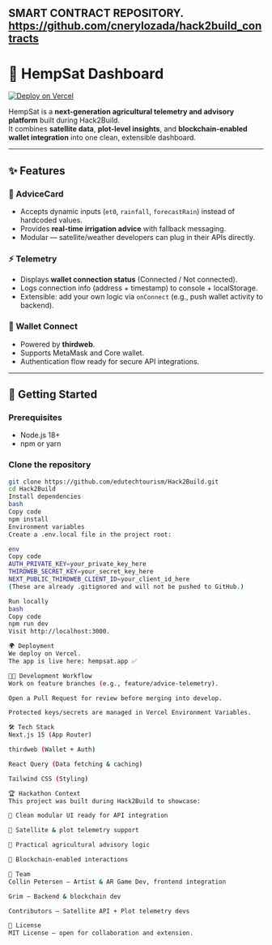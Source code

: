## SMART CONTRACT REPOSITORY. https://github.com/cnerylozada/hack2build_contracts

# 🌱 HempSat Dashboard

[![Deploy on Vercel](https://vercel.com/button)](https://hempsat.app/)

HempSat is a **next-generation agricultural telemetry and advisory platform** built during Hack2Build.  
It combines **satellite data**, **plot-level insights**, and **blockchain-enabled wallet integration** into one clean, extensible dashboard.

---

## ✨ Features

### 📡 AdviceCard
- Accepts dynamic inputs (`et0`, `rainfall`, `forecastRain`) instead of hardcoded values.  
- Provides **real-time irrigation advice** with fallback messaging.  
- Modular — satellite/weather developers can plug in their APIs directly.  

### ⚡ Telemetry
- Displays **wallet connection status** (Connected / Not connected).  
- Logs connection info (address + timestamp) to console + localStorage.  
- Extensible: add your own logic via `onConnect` (e.g., push wallet activity to backend).  

### 🔗 Wallet Connect
- Powered by **thirdweb**.  
- Supports MetaMask and Core wallet.  
- Authentication flow ready for secure API integrations.  

---

## 🚀 Getting Started

### Prerequisites
- Node.js 18+
- npm or yarn

### Clone the repository
```bash
git clone https://github.com/edutechtourism/Hack2Build.git
cd Hack2Build
Install dependencies
bash
Copy code
npm install
Environment variables
Create a .env.local file in the project root:

env
Copy code
AUTH_PRIVATE_KEY=your_private_key_here
THIRDWEB_SECRET_KEY=your_secret_key_here
NEXT_PUBLIC_THIRDWEB_CLIENT_ID=your_client_id_here
(These are already .gitignored and will not be pushed to GitHub.)

Run locally
bash
Copy code
npm run dev
Visit http://localhost:3000.

🌍 Deployment
We deploy on Vercel.
The app is live here: hempsat.app ✅

👩‍💻 Development Workflow
Work on feature branches (e.g., feature/advice-telemetry).

Open a Pull Request for review before merging into develop.

Protected keys/secrets are managed in Vercel Environment Variables.

🛠️ Tech Stack
Next.js 15 (App Router)

thirdweb (Wallet + Auth)

React Query (Data fetching & caching)

Tailwind CSS (Styling)

🏆 Hackathon Context
This project was built during Hack2Build to showcase:

🚀 Clean modular UI ready for API integration

📡 Satellite & plot telemetry support

🌱 Practical agricultural advisory logic

🔗 Blockchain-enabled interactions

👥 Team
Collin Petersen – Artist & AR Game Dev, frontend integration

Grim – Backend & blockchain dev

Contributors – Satellite API + Plot telemetry devs

📜 License
MIT License — open for collaboration and extension.

